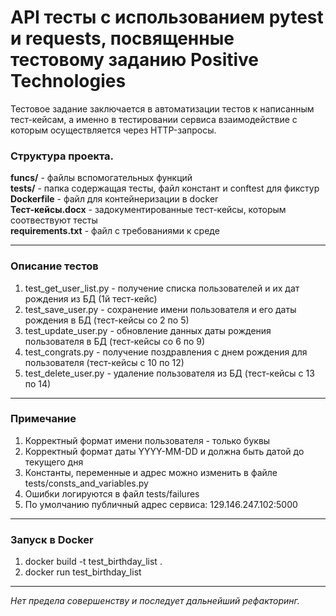 # API тесты с использованием pytest и requests, посвященные тестовому заданию Positive Technologies

Тестовое задание заключается в автоматизации тестов к написанным тест-кейсам, а именно в тестировании сервиса 
взаимодействие с которым осуществляется через HTTP-запросы.


### Структура проекта.

**funcs/** - файлы вспомогательных функций<br/>
**tests/** - папка содержащая тесты, файл констант и conftest для фикстур<br/>
**Dockerfile** - файл для контейнеризации в docker<br/>
**Тест-кейсы.docx** - задокументированные тест-кейсы, которым соотвествуют тесты<br/>
**requirements.txt** - файл с требованиями к среде<br/>

-------------------------------------

### Описание тестов

1. test_get_user_list.py - получение списка пользователей и их дат рождения из БД (1й тест-кейс)
2. test_save_user.py - сохранение имени пользователя и его даты рождения в БД (тест-кейсы со 2 по 5)
3. test_update_user.py - обновление данных даты рождения пользователя в БД (тест-кейсы со 6 по 9)
4. test_congrats.py - получение поздравления с днем рождения для пользователя (тест-кейсы с 10 по 12)
5. test_delete_user.py - удаление пользователя из БД (тест-кейсы с 13 по 14)

-------------------------------------

### Примечание

1. Корректный формат имени пользователя - только буквы
2. Корректный формат даты YYYY-MM-DD и должна быть датой до текущего дня
3. Константы, переменные и адрес можно изменить в файле tests/consts_and_variables.py
4. Ошибки логируются в файл tests/failures
5. По умолчанию публичный адрес сервиса: 129.146.247.102:5000

-------------------------------------

### Запуск в Docker

1. docker build -t test_birthday_list .
2. docker run test_birthday_list

-------------------------------------


_Нет предела совершенству и последует дальнейший рефакторинг._

